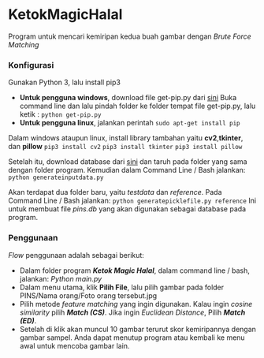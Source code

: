 # KetokMagicHalal

Program untuk mencari kemiripan kedua buah gambar dengan *Brute Force Matching*

### Konfigurasi

Gunakan Python 3, lalu install pip3
- **Untuk pengguna windows**, download file get-pip.py dari [sini](https://bootstrap.pypa.io/get-pip.py)
Buka command line dan lalu pindah folder ke folder tempat file get-pip.py, lalu ketik : 
```python get-pip.py```
- **Untuk pengguna linux**, jalankan perintah
```sudo apt-get install pip```

Dalam windows ataupun linux, install library tambahan yaitu **cv2**,**tkinter**, dan **pillow**
```pip3 install cv2```
```pip3 install tkinter```
```pip3 install pillow```

Setelah itu, download database dari [sini](https://www.kaggle.com/frules11/pins-face-recognition/version/1#) dan taruh pada folder yang sama dengan folder program.
Kemudian dalam Command Line / Bash jalankan:
```python generateinputdata.py```

Akan terdapat dua folder baru, yaitu *testdata* dan *reference*. Pada Command Line / Bash jalankan:
```python generatepicklefile.py reference```
Ini untuk membuat file *pins.db* yang akan digunakan sebagai database pada program.

### Penggunaan
*Flow* penggunaan adalah sebagai berikut:

- Dalam folder program ***Ketok Magic Halal***, dalam command line / bash, jalankan:
*Python main.py*
- Dalam menu utama, klik **Pilih File**, lalu pilih gambar pada folder PINS/Nama orang/Foto orang tersebut.jpg
- Pilih metode *feature matching* yang ingin digunakan. Kalau ingin *cosine similarity* pilih ***Match (CS)***. Jika ingin *Euclidean Distance*,
Pilih ***Match (ED)***.
- Setelah di klik akan muncul 10 gambar terurut skor kemiripannya dengan gambar sampel. Anda dapat menutup program atau
kembali ke menu awal untuk mencoba gambar lain.
